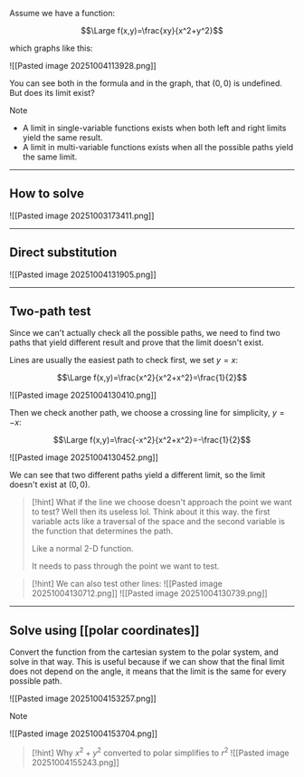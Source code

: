 Assume we have a function:

$$\Large f(x,y)=\frac{xy}{x^2+y^2}$$

which graphs like this:

![[Pasted image 20251004113928.png]]


You can see both in the formula and in the graph, that $(0,0)$ is undefined.
But does its limit exist?

> [!note]
> - A limit in single-variable functions exists when both left and right limits yield the same result.
> - A limit in multi-variable functions exists when all the possible paths yield the same limit.

---

## How to solve

![[Pasted image 20251003173411.png]]

---

## Direct substitution

![[Pasted image 20251004131905.png]]

---

## Two-path test

Since we can't actually check all the possible paths, we need to find two paths that yield different result and prove that the limit doesn't exist.

Lines are usually the easiest path to check first, we set $y=x$:

$$\Large f(x,y)=\frac{x^2}{x^2+x^2}=\frac{1}{2}$$

![[Pasted image 20251004130410.png]]


Then we check another path, we choose a crossing line for simplicity, $y=-x$:

$$\Large f(x,y)=\frac{-x^2}{x^2+x^2}=-\frac{1}{2}$$

![[Pasted image 20251004130452.png]]

We can see that two different paths yield a different limit, so the limit doesn't exist at $(0, 0)$.

> [!hint] What if the line we choose doesn't approach the point we want to test?
> Well then its useless lol. Think about it this way. the first variable acts like a traversal of the space and the second variable is the function that determines the path.
> 
> Like a normal 2-D function.
> 
> It needs to pass through the point we want to test.

> [!hint]
> We can also test other lines:
> ![[Pasted image 20251004130712.png]]
> ![[Pasted image 20251004130739.png]]

---

## Solve using [[polar coordinates]]

Convert the function from the cartesian system to the polar system, and solve in that way.
This is useful because if we can show that the final limit does not depend on the angle, it means that the limit is the same for every possible path.

![[Pasted image 20251004153257.png]]

> [!note]
> ![[Pasted image 20251004153704.png]]
> 
> > [!hint] Why $x^2+y^2$ converted to polar simplifies to $r^2$
> > ![[Pasted image 20251004155243.png]]

